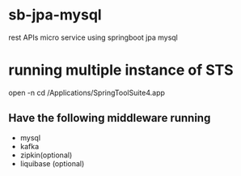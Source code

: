 # sb-jpa-mysql

rest APIs micro service using springboot jpa mysql

# running multiple instance of STS

open -n cd /Applications/SpringToolSuite4.app

## Have the following middleware running

- mysql
- kafka
- zipkin(optional)
- liquibase (optional)
